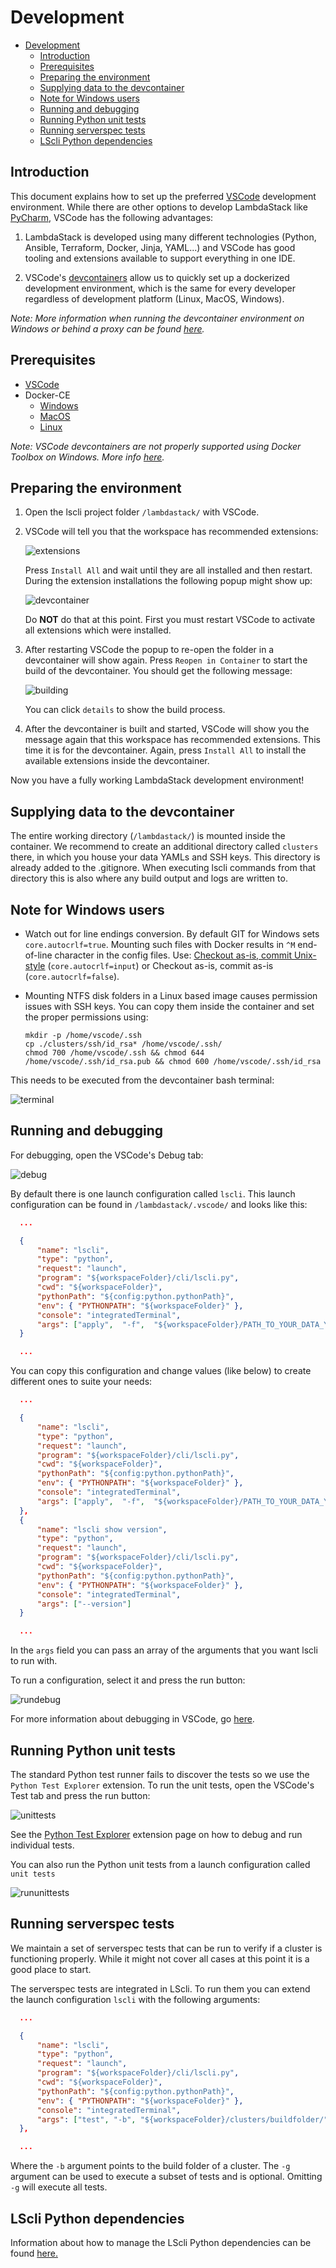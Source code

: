 # Development

<!-- TOC -->

- [Development](#development)
  - [Introduction](#introduction)
  - [Prerequisites](#prerequisites)
  - [Preparing the environment](#preparing-the-environment)
  - [Supplying data to the devcontainer](#supplying-data-to-the-devcontainer)
  - [Note for Windows users](#note-for-windows-users)
  - [Running and debugging](#running-and-debugging)
  - [Running Python unit tests](#running-python-unit-tests)
  - [Running serverspec tests](#running-serverspec-tests)
  - [LScli Python dependencies](#lscli-python-dependencies)

<!-- /TOC -->

## Introduction

This document explains how to set up the preferred [VSCode](https://code.visualstudio.com/) development environment. While there are other options to develop LambdaStack like [PyCharm](https://www.jetbrains.com/pycharm/), VSCode has the following advantages:

1. LambdaStack is developed using many different technologies (Python, Ansible, Terraform, Docker, Jinja, YAML...) and VSCode has good tooling and extensions available to support everything in one IDE.

2. VSCode's [devcontainers](https://code.visualstudio.com/docs/remote/containers) allow us to quickly set up a dockerized development environment, which is the same for every developer regardless of development platform (Linux, MacOS, Windows).

*Note: More information when running the devcontainer environment on Windows or behind a proxy can be found [here](./howto/PREREQUISITES.md#important-notes).*

## Prerequisites

- [VSCode](https://code.visualstudio.com/)
- Docker-CE
  - [Windows](https://hub.docker.com/editions/community/docker-ce-desktop-windows)
  - [MacOS](https://hub.docker.com/editions/community/docker-ce-desktop-mac)
  - [Linux](https://docs.docker.com/install/linux/docker-ce/ubuntu/)

*Note: VSCode devcontainers are not properly supported using Docker Toolbox on Windows. More info [here](https://github.com/microsoft/vscode-remote-release/issues/95).*

## Preparing the environment

1. Open the lscli project folder ```/lambdastack/``` with VSCode.

2. VSCode will tell you that the workspace has recommended extensions:

    ![extensions](../assets/images/development/extensions.png)

    Press ```Install All``` and wait until they are all installed and then restart. During the extension installations the following popup might show up:

    ![devcontainer](../assets/images/development/devcontainer.png)

    Do **NOT** do that at this point. First you must restart VSCode to activate all extensions which were installed.

3. After restarting VSCode the popup to re-open the folder in a devcontainer will show again. Press ```Reopen in Container``` to start the build of the devcontainer. You should get the following message:

    ![building](../assets/images/development/building.png)

    You can click ```details``` to show the build process.

4. After the devcontainer is built and started, VSCode will show you the message again that this workspace has recommended extensions. This time it is for the devcontainer. Again, press ```Install All``` to install the available extensions inside the devcontainer.

Now you have a fully working LambdaStack development environment!

## Supplying data to the devcontainer

The entire working directory (```/lambdastack/```) is mounted inside the container. We recommend to create an additional directory called ```clusters``` there, in which you house your data YAMLs and SSH keys. This directory is already added to the .gitignore. When executing lscli commands from that directory this is also where any build output and logs are written to.

## Note for Windows users

- Watch out for line endings conversion. By default GIT for Windows sets `core.autocrlf=true`. Mounting such files with Docker results in `^M` end-of-line character in the config files.
Use: [Checkout as-is, commit Unix-style](https://stackoverflow.com/questions/10418975/how-to-change-line-ending-settings) (`core.autocrlf=input`) or Checkout as-is, commit as-is (`core.autocrlf=false`).

- Mounting NTFS disk folders in a Linux based image causes permission issues with SSH keys. You can copy them inside the container and set the proper permissions using:

    ```shell
    mkdir -p /home/vscode/.ssh
    cp ./clusters/ssh/id_rsa* /home/vscode/.ssh/
    chmod 700 /home/vscode/.ssh && chmod 644 /home/vscode/.ssh/id_rsa.pub && chmod 600 /home/vscode/.ssh/id_rsa
    ```

This needs to be executed from the devcontainer bash terminal:

![terminal](../assets/images/development/terminal.png)

## Running and debugging

For debugging, open the VSCode's Debug tab:

![debug](../assets/images/development/debug.png)

By default there is one launch configuration called ```lscli```. This launch configuration can be found in ```/lambdastack/.vscode/``` and looks like this:

  ```json
    ...

    {
        "name": "lscli",
        "type": "python",
        "request": "launch",
        "program": "${workspaceFolder}/cli/lscli.py",
        "cwd": "${workspaceFolder}",
        "pythonPath": "${config:python.pythonPath}",
        "env": { "PYTHONPATH": "${workspaceFolder}" },
        "console": "integratedTerminal",
        "args": ["apply",  "-f",  "${workspaceFolder}/PATH_TO_YOUR_DATA_YAML"]
    }

    ...
  ```

You can copy this configuration and change values (like below) to create different ones to suite your needs:

  ```json
    ...

    {
        "name": "lscli",
        "type": "python",
        "request": "launch",
        "program": "${workspaceFolder}/cli/lscli.py",
        "cwd": "${workspaceFolder}",
        "pythonPath": "${config:python.pythonPath}",
        "env": { "PYTHONPATH": "${workspaceFolder}" },
        "console": "integratedTerminal",
        "args": ["apply",  "-f",  "${workspaceFolder}/PATH_TO_YOUR_DATA_YAML"]
    },
    {
        "name": "lscli show version",
        "type": "python",
        "request": "launch",
        "program": "${workspaceFolder}/cli/lscli.py",
        "cwd": "${workspaceFolder}",
        "pythonPath": "${config:python.pythonPath}",
        "env": { "PYTHONPATH": "${workspaceFolder}" },
        "console": "integratedTerminal",
        "args": ["--version"]
    }

    ...
  ```

In the ```args``` field you can pass an array of the arguments that you want lscli to run with.

To run a configuration, select it and press the run button:

![rundebug](../assets/images/development/rundebug.png)

For more information about debugging in VSCode, go [here](https://code.visualstudio.com/docs/editor/debugging).

## Running Python unit tests

The standard Python test runner fails to discover the tests so we use the ```Python Test Explorer``` extension. To run the unit tests, open the VSCode's Test tab and press the run button:

![unittests](../assets/images/development/unittests.png)

See the [Python Test Explorer](https://marketplace.visualstudio.com/items?itemName=LittleFoxTeam.vscode-python-test-adapter) extension page on how to debug and run individual tests.

You can also run the Python unit tests from a launch configuration called ```unit tests```

![rununittests](../assets/images/development/rununittests.png)

## Running serverspec tests

We maintain a set of serverspec tests that can be run to verify if a cluster is functioning properly. While it might not cover all cases at this point it is a good place to start.

The serverspec tests are integrated in LScli. To run them you can extend the launch configuration ```lscli``` with the following arguments:

  ```json
    ...

    {
        "name": "lscli",
        "type": "python",
        "request": "launch",
        "program": "${workspaceFolder}/cli/lscli.py",
        "cwd": "${workspaceFolder}",
        "pythonPath": "${config:python.pythonPath}",
        "env": { "PYTHONPATH": "${workspaceFolder}" },
        "console": "integratedTerminal",
        "args": ["test", "-b", "${workspaceFolder}/clusters/buildfolder/", "-g", "postgresql"]
    },

    ...
  ```

Where the ```-b``` argument points to the build folder of a cluster. The ```-g``` argument can be used to execute a subset of tests and is optional. Omitting ```-g``` will execute all tests.

## LScli Python dependencies

Information about how to manage the LScli Python dependencies can be found [here.](../../.devcontainer/requirements.md#python-requirement-management)
